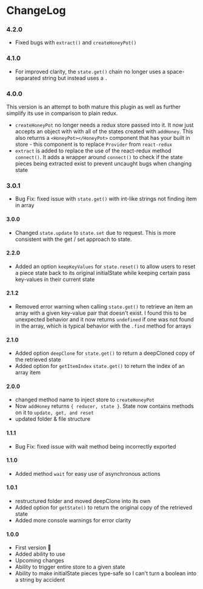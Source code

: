 
# ChangeLog

### **4.2.0**

- Fixed bugs with ```extract()``` and ```createHoneyPot()```

### **4.1.0**

- For improved clarity, the ```state.get()``` chain no longer uses a space-separated string but instead uses a ```.```

### **4.0.0**
This version is an attempt to both mature this plugin as well as further simplify its use in comparison to plain redux.

- ```createHoneyPot``` no longer needs a redux store passed into it. It now just accepts an object with with all of the states created with  ```addHoney```. This also returns a ```<HoneyPot></HoneyPot>``` component that has your built in store - this component is to replace ```Provider``` from ```react-redux```
- ```extract``` is added to replace the use of the react-redux method ```connect()```. It adds a wrapper around ```connect()``` to check if the state pieces being extracted exist to prevent uncaught bugs when changing state

### **3.0.1**
- Bug Fix: fixed issue with `state.get()` with int-like strings not finding item in array

#### **3.0.0**
- Changed ```state.update``` to ```state.set``` due to request. This is more consistent with the get / set approach to state.

#### **2.2.0**
- Added an option ```keepKeyValues``` for ```state.reset()``` to allow users to reset a piece state back to its original initialState while keeping certain pass key-values in their current state

#### **2.1.2**
- Removed error warning when calling ```state.get()``` to retrieve an item an array with a given key-value pair that doesn't exist. I found this to be unexpected behavior and it now returns ```undefined``` if one was not found in the array, which is typical behavior with the ```.find``` method for arrays

#### **2.1.0**
- Added option ```deepClone``` for ```state.get()``` to return a deepCloned copy of the retrieved state
- Added option for ```getItemIndex``` ```state.get()``` to return the index of an array item

#### **2.0.0**
- changed method name to inject store to ```createHoneyPot```
- Now ```addHoney``` returns ```{ reducer, state }```. State now contains methods on it to ```update, get, and reset```
- updated folder & file structure

#### **1.1.1**
- Bug Fix: fixed issue with wait method being incorrectly exported

#### **1.1.0**
- Added method ```wait``` for easy use of asynchronous actions 

#### **1.0.1**
- restructured folder and moved deepClone into its own
- Added option for ```getState()``` to return the original copy of the retrieved state
- Added more console warnings for error clarity

#### **1.0.0**

- First version 🎉
- Added ability to use
- Upcoming changes
- Ability to trigger entire store to a given state
- Ability to make initialState pieces type-safe so I can't turn a boolean into a string by accident